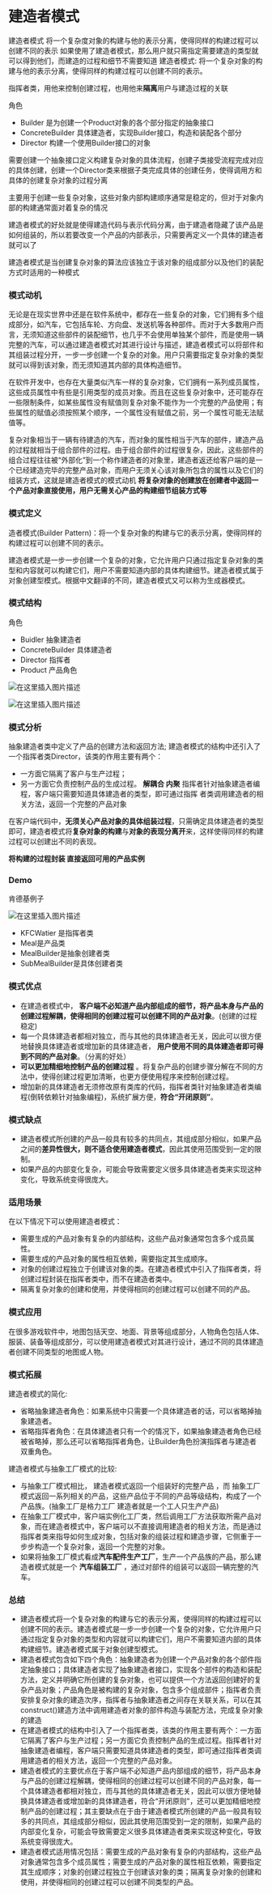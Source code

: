 # 建造者模式

建造者模式 将一个复杂度对象的构建与他的表示分离，使得同样的构建过程可以创建不同的表示 如果使用了建造者模式，那么用户就只需指定需要建造的类型就可以得到他们，而建造的过程和细节不需要知道 建造者模式: 将一个复杂对象的构建与他的表示分离，使得同样的构建过程可以创建不同的表示。

指挥者类，用他来控制创建过程，也用他来**隔离**用户与建造过程的关联

角色

* Builder 是为创建一个Product对象的各个部分指定的抽象接口
* ConcreteBuilder 具体建造者，实现Builder接口，构造和装配各个部分
* Director 构建一个使用Builder接口的对象

需要创建一个抽象接口定义构建复杂对象的具体流程，创建子类接受流程完成对应的具体创建，创建一个Director类来根据子类完成具体的创建任务，使得调用方和具体的创建复杂对象的过程分离

主要用于创建一些复杂对象，这些对象内部构建顺序通常是稳定的，但对于对象内部的构建通常面对着复杂的情况

建造者模式的好处就是使得建造代码与表示代码分离，由于建造者隐藏了该产品是如何组装的，所以若要改变一个产品的内部表示，只需要再定义一个具体的建造者就可以了

建造者模式是当创建复杂对象的算法应该独立于该对象的组成部分以及他们的装配方式时适用的一种模式

### 模式动机

无论是在现实世界中还是在软件系统中，都存在一些复杂的对象，它们拥有多个组成部分，如汽车，它包括车轮、方向盘、发送机等各种部件。而对于大多数用户而言，无须知道这些部件的装配细节，也几乎不会使用单独某个部件，而是使用一辆完整的汽车，可以通过建造者模式对其进行设计与描述，建造者模式可以将部件和其组装过程分开，一步一步创建一个复杂的对象。用户只需要指定复杂对象的类型就可以得到该对象，而无须知道其内部的具体构造细节。

在软件开发中，也存在大量类似汽车一样的复杂对象，它们拥有一系列成员属性，这些成员属性中有些是引用类型的成员对象。而且在这些复杂对象中，还可能存在一些限制条件，如某些属性没有赋值则复杂对象不能作为一个完整的产品使用；有些属性的赋值必须按照某个顺序，一个属性没有赋值之前，另一个属性可能无法赋值等。

复杂对象相当于一辆有待建造的汽车，而对象的属性相当于汽车的部件，建造产品的过程就相当于组合部件的过程。由于组合部件的过程很复杂，因此，这些部件的组合过程往往被“外部化”到一个称作建造者的对象里，建造者返还给客户端的是一个已经建造完毕的完整产品对象，而用户无须关心该对象所包含的属性以及它们的组装方式，这就是建造者模式的模式动机 **将复杂对象的创建放在创建者中返回一个产品对象直接使用，用户无需关心产品的构建细节组装方式等**

### 模式定义

造者模式(Builder Pattern)：将一个复杂对象的构建与它的表示分离，使得同样的构建过程可以创建不同的表示。

建造者模式是一步一步创建一个复杂的对象，它允许用户只通过指定复杂对象的类型和内容就可以构建它们，用户不需要知道内部的具体构建细节。建造者模式属于对象创建型模式。根据中文翻译的不同，建造者模式又可以称为生成器模式。

### 模式结构

角色

* Buidler 抽象建造者
* ConcreteBuilder 具体建造者
* Director 指挥者
* Product 产品角色

![在这里插入图片描述](https://img-blog.csdnimg.cn/81b8f54a7f0e4e3d9834cf44f5d8866b.png?x-oss-process=image/watermark,type\_d3F5LXplbmhlaQ,shadow\_50,text\_Q1NETiBAU2hhcmtlcl9CbG9n,size\_20,color\_FFFFFF,t\_70,g\_se,x\_16)

![在这里插入图片描述](https://img-blog.csdnimg.cn/31cb0f6cd1ff4b5b8759a26815ea9784.png?x-oss-process=image/watermark,type\_d3F5LXplbmhlaQ,shadow\_50,text\_Q1NETiBAU2hhcmtlcl9CbG9n,size\_20,color\_FFFFFF,t\_70,g\_se,x\_16)

### 模式分析

抽象建造者类中定义了产品的创建方法和返回方法; 建造者模式的结构中还引入了一个指挥者类Director，该类的作用主要有两个：

* 一方面它隔离了客户与生产过程；
* 另一方面它负责控制产品的生成过程。 **解耦合 内聚** 指挥者针对抽象建造者编程，客户端只需要知道具体建造者的类型，即可通过指挥 者类调用建造者的相关方法，返回一个完整的产品对象

在客户端代码中，**无须关心产品对象的具体组装过程**，只需确定具体建造者的类型即可，建造者模式将**复杂对象的构建**与**对象的表现分离开**来，这样使得同样的构建过程可以创建出不同的表现。

**将构建的过程封装 直接返回可用的产品实例**

### Demo

肯德基例子

&#x20;![在这里插入图片描述](https://img-blog.csdnimg.cn/eed1889938f04cada1fecdbd1934ee26.png?x-oss-process=image/watermark,type\_d3F5LXplbmhlaQ,shadow\_50,text\_Q1NETiBAU2hhcmtlcl9CbG9n,size\_20,color\_FFFFFF,t\_70,g\_se,x\_16)

* KFCWatier 是指挥者类
* Meal是产品类
* MealBuilder是抽象创建者类
* SubMealBuilder是具体创建者类

### 模式优点

* 在建造者模式中， **客户端不必知道产品内部组成的细节，将产品本身与产品的创建过程解耦，使得相同的创建过程可以创建不同的产品对象**。(创建的过程稳定)
* 每一个具体建造者都相对独立，而与其他的具体建造者无关，因此可以很方便地替换具体建造者或增加新的具体建造者， **用户使用不同的具体建造者即可得到不同的产品对象**。（分离的好处）
* **可以更加精细地控制产品的创建过程** 。将复杂产品的创建步骤分解在不同的方法中，使得创建过程更加清晰，也更方便使用程序来控制创建过程。
* 增加新的具体建造者无须修改原有类库的代码，指挥者类针对抽象建造者类编程(倒转依赖针对抽象编程)，系统扩展方便，**符合“开闭原则”**。

### 模式缺点

* 建造者模式所创建的产品一般具有较多的共同点，其组成部分相似，如果产品之间的**差异性很大，则不适合使用建造者模式**，因此其使用范围受到一定的限制。
* 如果产品的内部变化复杂，可能会导致需要定义很多具体建造者类来实现这种变化，导致系统变得很庞大。

### 适用场景

在以下情况下可以使用建造者模式：

* 需要生成的产品对象有复杂的内部结构，这些产品对象通常包含多个成员属性。
* 需要生成的产品对象的属性相互依赖，需要指定其生成顺序。
* 对象的创建过程独立于创建该对象的类。在建造者模式中引入了指挥者类，将创建过程封装在指挥者类中，而不在建造者类中。
* 隔离复杂对象的创建和使用，并使得相同的创建过程可以创建不同的产品。

### 模式应用

在很多游戏软件中，地图包括天空、地面、背景等组成部分，人物角色包括人体、服装、装备等组成部分，可以使用建造者模式对其进行设计，通过不同的具体建造者创建不同类型的地图或人物。

### 模式拓展

建造者模式的简化:

* 省略抽象建造者角色：如果系统中只需要一个具体建造者的话，可以省略掉抽象建造者。
* 省略指挥者角色：在具体建造者只有一个的情况下，如果抽象建造者角色已经被省略掉，那么还可以省略指挥者角色，让Builder角色扮演指挥者与建造者双重角色。

建造者模式与抽象工厂模式的比较:

* 与抽象工厂模式相比， 建造者模式返回一个组装好的完整产品 ，而 抽象工厂模式返回一系列相关的产品，这些产品位于不同的产品等级结构，构成了一个产品族。(抽象工厂是格力工厂 建造者就是一个工人只生产产品)
* 在抽象工厂模式中，客户端实例化工厂类，然后调用工厂方法获取所需产品对象，而在建造者模式中，客户端可以不直接调用建造者的相关方法，而是通过指挥者类来指导如何生成对象，包括对象的组装过程和建造步骤，它侧重于一步步构造一个复杂对象，返回一个完整的对象。
* 如果将抽象工厂模式看成**汽车配件生产工厂**，生产一个产品族的产品，那么建造者模式就是一个 **汽车组装工厂** ，通过对部件的组装可以返回一辆完整的汽车。

### 总结

* 建造者模式将一个复杂对象的构建与它的表示分离，使得同样的构建过程可以创建不同的表示。建造者模式是一步一步创建一个复杂的对象，它允许用户只通过指定复杂对象的类型和内容就可以构建它们，用户不需要知道内部的具体构建细节。建造者模式属于对象创建型模式。
* 建造者模式包含如下四个角色：抽象建造者为创建一个产品对象的各个部件指定抽象接口；具体建造者实现了抽象建造者接口，实现各个部件的构造和装配方法，定义并明确它所创建的复杂对象，也可以提供一个方法返回创建好的复杂产品对象；产品角色是被构建的复杂对象，包含多个组成部件；指挥者负责安排复杂对象的建造次序，指挥者与抽象建造者之间存在关联关系，可以在其construct()建造方法中调用建造者对象的部件构造与装配方法，完成复杂对象的建造
* 在建造者模式的结构中引入了一个指挥者类，该类的作用主要有两个：一方面它隔离了客户与生产过程；另一方面它负责控制产品的生成过程。指挥者针对抽象建造者编程，客户端只需要知道具体建造者的类型，即可通过指挥者类调用建造者的相关方法，返回一个完整的产品对象。
* 建造者模式的主要优点在于客户端不必知道产品内部组成的细节，将产品本身与产品的创建过程解耦，使得相同的创建过程可以创建不同的产品对象，每一个具体建造者都相对独立，而与其他的具体建造者无关，因此可以很方便地替换具体建造者或增加新的具体建造者，符合“开闭原则”，还可以更加精细地控制产品的创建过程；其主要缺点在于由于建造者模式所创建的产品一般具有较多的共同点，其组成部分相似，因此其使用范围受到一定的限制，如果产品的内部变化复杂，可能会导致需要定义很多具体建造者类来实现这种变化，导致系统变得很庞大。
* 建造者模式适用情况包括：需要生成的产品对象有复杂的内部结构，这些产品对象通常包含多个成员属性；需要生成的产品对象的属性相互依赖，需要指定其生成顺序；对象的创建过程独立于创建该对象的类；隔离复杂对象的创建和使用，并使得相同的创建过程可以创建不同类型的产品。
